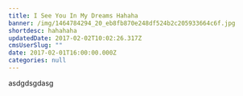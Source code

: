 ```yaml
---
title: I See You In My Dreams Hahaha
banner: /img/1464784294_20_eb8fb870e248df524b2c205933664c6f.jpg
shortdesc: hahahaha
updatedDate: 2017-02-02T10:02:26.317Z
cmsUserSlug: ""
date: 2017-02-01T16:00:00.000Z
categories: null
---
```


asdgdsgdasg